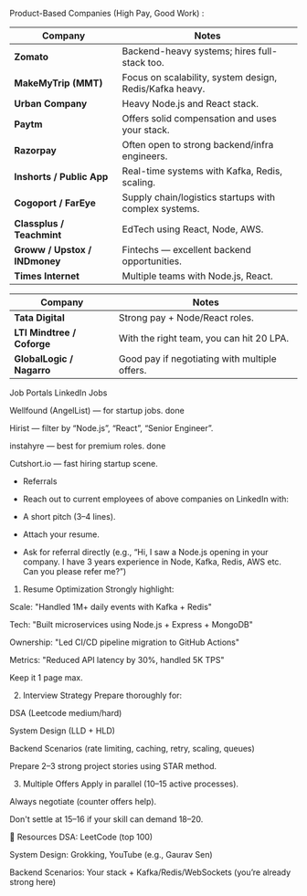 Product-Based Companies (High Pay, Good Work) :

| Company                       | Notes                                                   |
| ----------------------------- | ------------------------------------------------------- |
| **Zomato**                    | Backend-heavy systems; hires full-stack too.            |
| **MakeMyTrip (MMT)**          | Focus on scalability, system design, Redis/Kafka heavy. | referal pending
| **Urban Company**             | Heavy Node.js and React stack.                          | SDE2 referal pending
| **Paytm**                     | Offers solid compensation and uses your stack.          | SDE2 referal pending
| **Razorpay**                  | Often open to strong backend/infra engineers.           | Full Stack Engineer referal pending
| **Inshorts / Public App**     | Real-time systems with Kafka, Redis, scaling.           | no job
| **Cogoport / FarEye**         | Supply chain/logistics startups with complex systems.   | no job
| **Classplus / Teachmint**     | EdTech using React, Node, AWS.                          | 
| **Groww / Upstox / INDmoney** | Fintechs — excellent backend opportunities.             | indmoney software engineer referal pendin-
| **Times Internet**            | Multiple teams with Node.js, React.                     |


| Company                    | Notes                                         |
| -------------------------- | --------------------------------------------- |
| **Tata Digital**           | Strong pay + Node/React roles.                |  no job
| **LTI Mindtree / Coforge** | With the right team, you can hit 20 LPA.      |  mern stack developer referal pending
| **GlobalLogic / Nagarro**  | Good pay if negotiating with multiple offers. | globallogic IRC262515/ 


Job Portals
LinkedIn Jobs

Wellfound (AngelList) — for startup jobs.   done

Hirist — filter by “Node.js”, “React”, “Senior Engineer”.

instahyre — best for premium roles.  done 

Cutshort.io — fast hiring startup scene.


* Referrals

* Reach out to current employees of above companies on LinkedIn with:
* A short pitch (3–4 lines).
* Attach your resume.
* Ask for referral directly (e.g., “Hi, I saw a Node.js opening in your company. I have 3 years experience in Node, 
  Kafka, Redis, AWS etc. Can you please refer me?”)


1. Resume Optimization
Strongly highlight:

Scale: "Handled 1M+ daily events with Kafka + Redis"

Tech: "Built microservices using Node.js + Express + MongoDB"

Ownership: "Led CI/CD pipeline migration to GitHub Actions"

Metrics: "Reduced API latency by 30%, handled 5K TPS"

Keep it 1 page max.

2. Interview Strategy
Prepare thoroughly for:

DSA (Leetcode medium/hard)

System Design (LLD + HLD)

Backend Scenarios (rate limiting, caching, retry, scaling, queues)

Prepare 2–3 strong project stories using STAR method.

3. Multiple Offers
Apply in parallel (10–15 active processes).

Always negotiate (counter offers help).

Don't settle at 15–16 if your skill can demand 18–20.

💼 Resources
DSA: LeetCode (top 100)

System Design: Grokking, YouTube (e.g., Gaurav Sen)

Backend Scenarios: Your stack + Kafka/Redis/WebSockets (you’re already strong here)